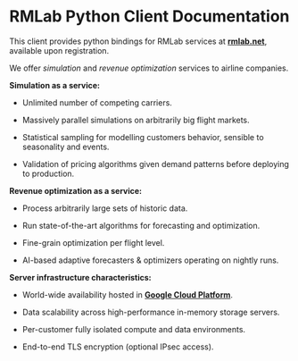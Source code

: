 # RMLab Python Client Documentation

This client provides python bindings for RMLab services at **[rmlab.net](https://rmlab.net)**, available upon registration.

We offer *simulation* and *revenue optimization* services to airline companies.

**Simulation as a service:**

* Unlimited number of competing carriers.

* Massively parallel simulations on arbitrarily big flight markets.

* Statistical sampling for modelling customers behavior, sensible to seasonality and events.

* Validation of pricing algorithms given demand patterns before deploying to production.


**Revenue optimization as a service:**

* Process arbitrarily large sets of historic data.

* Run state-of-the-art algorithms for forecasting and optimization.

* Fine-grain optimization per flight level.

* AI-based adaptive forecasters & optimizers operating on nightly runs.


**Server infrastructure characteristics:**

* World-wide availability hosted in **[Google Cloud Platform](https://cloud.google.com)**.

* Data scalability across high-performance in-memory storage servers.

* Per-customer fully isolated compute and data environments.

* End-to-end TLS encryption (optional IPsec access).